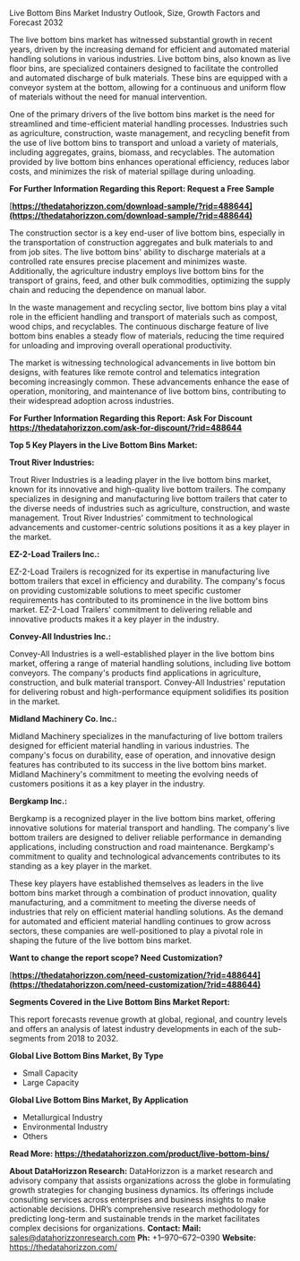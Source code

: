 ﻿Live Bottom Bins Market Industry Outlook, Size, Growth Factors and Forecast 2032

The live bottom bins market has witnessed substantial growth in recent years, driven by the increasing demand for efficient and automated material handling solutions in various industries. Live bottom bins, also known as live floor bins, are specialized containers designed to facilitate the controlled and automated discharge of bulk materials. These bins are equipped with a conveyor system at the bottom, allowing for a continuous and uniform flow of materials without the need for manual intervention.

One of the primary drivers of the live bottom bins market is the need for streamlined and time-efficient material handling processes. Industries such as agriculture, construction, waste management, and recycling benefit from the use of live bottom bins to transport and unload a variety of materials, including aggregates, grains, biomass, and recyclables. The automation provided by live bottom bins enhances operational efficiency, reduces labor costs, and minimizes the risk of material spillage during unloading.

**For Further Information Regarding this Report: Request a Free Sample**

[**https://thedatahorizzon.com/download-sample/?rid=488644](https://thedatahorizzon.com/download-sample/?rid=488644)** 

The construction sector is a key end-user of live bottom bins, especially in the transportation of construction aggregates and bulk materials to and from job sites. The live bottom bins' ability to discharge materials at a controlled rate ensures precise placement and minimizes waste. Additionally, the agriculture industry employs live bottom bins for the transport of grains, feed, and other bulk commodities, optimizing the supply chain and reducing the dependence on manual labor.

In the waste management and recycling sector, live bottom bins play a vital role in the efficient handling and transport of materials such as compost, wood chips, and recyclables. The continuous discharge feature of live bottom bins enables a steady flow of materials, reducing the time required for unloading and improving overall operational productivity.

The market is witnessing technological advancements in live bottom bin designs, with features like remote control and telematics integration becoming increasingly common. These advancements enhance the ease of operation, monitoring, and maintenance of live bottom bins, contributing to their widespread adoption across industries.

**For Further Information Regarding this Report: Ask For Discount <https://thedatahorizzon.com/ask-for-discount/?rid=488644>** 

**Top 5 Key Players in the Live Bottom Bins Market:**

**Trout River Industries:**

Trout River Industries is a leading player in the live bottom bins market, known for its innovative and high-quality live bottom trailers. The company specializes in designing and manufacturing live bottom trailers that cater to the diverse needs of industries such as agriculture, construction, and waste management. Trout River Industries' commitment to technological advancements and customer-centric solutions positions it as a key player in the market.

**EZ-2-Load Trailers Inc.:**

EZ-2-Load Trailers is recognized for its expertise in manufacturing live bottom trailers that excel in efficiency and durability. The company's focus on providing customizable solutions to meet specific customer requirements has contributed to its prominence in the live bottom bins market. EZ-2-Load Trailers' commitment to delivering reliable and innovative products makes it a key player in the industry.

**Convey-All Industries Inc.:**

Convey-All Industries is a well-established player in the live bottom bins market, offering a range of material handling solutions, including live bottom conveyors. The company's products find applications in agriculture, construction, and bulk material transport. Convey-All Industries' reputation for delivering robust and high-performance equipment solidifies its position in the market.

**Midland Machinery Co. Inc.:**

Midland Machinery specializes in the manufacturing of live bottom trailers designed for efficient material handling in various industries. The company's focus on durability, ease of operation, and innovative design features has contributed to its success in the live bottom bins market. Midland Machinery's commitment to meeting the evolving needs of customers positions it as a key player in the industry.

**Bergkamp Inc.:**

Bergkamp is a recognized player in the live bottom bins market, offering innovative solutions for material transport and handling. The company's live bottom trailers are designed to deliver reliable performance in demanding applications, including construction and road maintenance. Bergkamp's commitment to quality and technological advancements contributes to its standing as a key player in the market.

These key players have established themselves as leaders in the live bottom bins market through a combination of product innovation, quality manufacturing, and a commitment to meeting the diverse needs of industries that rely on efficient material handling solutions. As the demand for automated and efficient material handling continues to grow across sectors, these companies are well-positioned to play a pivotal role in shaping the future of the live bottom bins market.

**Want to change the report scope? Need Customization?**

[**https://thedatahorizzon.com/need-customization/?rid=488644](https://thedatahorizzon.com/need-customization/?rid=488644)** 

**Segments Covered in the Live Bottom Bins Market Report:**

This report forecasts revenue growth at global, regional, and country levels and offers an analysis of latest industry developments in each of the sub-segments from 2018 to 2032.

**Global Live Bottom Bins Market, By Type**

- Small Capacity
- Large Capacity

**Global Live Bottom Bins Market, By Application**

- Metallurgical Industry
- Environmental Industry
- Others

**Read More: <https://thedatahorizzon.com/product/live-bottom-bins/>** 

**About DataHorizzon Research:**DataHorizzon is a market research and advisory company that assists organizations across the globe in formulating growth strategies for changing business dynamics. Its offerings include consulting services across enterprises and business insights to make actionable decisions. DHR’s comprehensive research methodology for predicting long-term and sustainable trends in the market facilitates complex decisions for organizations.**Contact:Mail:** sales@datahorizzonresearch.com**Ph:** +1–970–672–0390**Website:** https://thedatahorizzon.com/
